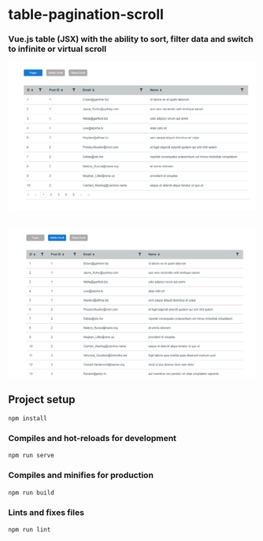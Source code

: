 # table-pagination-scroll

### Vue.js table (JSX) with the ability to sort, filter data and switch to infinite or virtual scroll

![Untitled](src/assets/readme/pages.png)
##
![Untitled](src/assets/readme/scroll.png)

## Project setup
```
npm install
```

### Compiles and hot-reloads for development
```
npm run serve
```

### Compiles and minifies for production
```
npm run build
```

### Lints and fixes files
```
npm run lint
```
